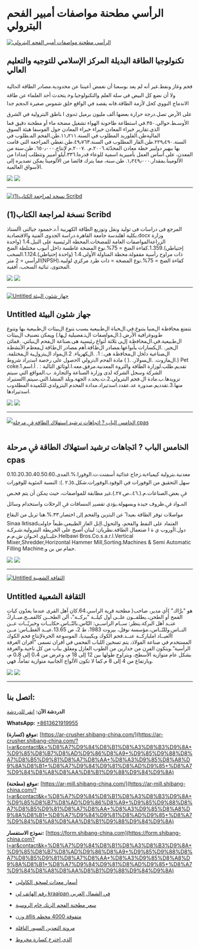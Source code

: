 # الرأسي مطحنة مواصفات أمبير الفحم البترولي

<a href="https://swt.shibang-china.com/?l=ar&img&k=%D8%A7%D9%84%D8%B1%D8%A3%D8%B3%D9%8A+%D9%85%D8%B7%D8%AD%D9%86%D8%A9+%D9%85%D9%88%D8%A7%D8%B5%D9%81%D8%A7%D8%AA+%D8%A3%D9%85%D8%A8%D9%8A%D8%B1+%D8%A7%D9%84%D9%81%D8%AD%D9%85+%D8%A7%D9%84%D8%A8%D8%AA%D8%B1%D9%88%D9%84%D9%8A" target="_blank">![الرأسي مطحنة مواصفات أمبير الفحم البترولي](http://static.shibang-china.com/all-800x300/889.jpg)</a>

## تكنولوجيا الطاقة البديلة المركز الإسلامي للتوجيه والتعليم العالي
ﻓﺤﻢ وﻏﺎز وﻧﻔﻂ.ﻏﻴﺮ أﻧﻪ ﻟﻢ ﻳﻌﺪ ﺑﻮﺳﻌﻨﺎ أن ﻧﻐﻤﺾ أﻋﻴﻨﻨﺎ ﻋﻦ ﻣﺤﺪودﻳﺔ.ﻣﺼﺎدر اﻟﻄﺎﻗﺔ اﳊﺎﻟﻴﺔ وﻻ أن ﻧﻀﻊ ﻛﻞ اﻟﺒﻴﺾ ﻓﻲ ﺳﻠﺔ اﻟﻌﻠﻢ واﻟﺘﻜﻨﻮﻟﻮﺟﻴﺎ.وﺣ ﻳﺘﺤﺪث أﺣﺪ اﻟﻌﻠﻤﺎء ﻋﻦ ﻃﺎﻗﺔ اﻻﻧﺪﻣﺎج اﻟﻨﻮوي ﻛﺤﻞ ﻷزﻣﺔ اﻟﻄﺎﻗﺔ.ﻓﺎﻧﻪ ﻳﻘﺼﺪ ﻓﻲ اﻟﻮاﻗﻊ ﺧﻠﻖ ﺷﻤﻮس ﺻﻐﻴﺮة اﳊﺠﻢ ﺟﺪا ﻋﻠﻰ اﻷرض ﺗﺼﻞ.درﺟﺔ ﺣﺮارة ﺑﻌﻀﻬﺎ.أﻟﻒ ﻣﻠﻴﻮن ﺑﺮﻣﻴﻞ ﲢﻮى ا ﻨﺎﻃﻖ اﻟﺒﺘﺮوﻟﻴﺔ ﻓﻲ اﻟﺸﺮق اﻷوﺳـﻂ.ﺣﻮاﻟﻲ.٣٥٠.ﻓﻲ اﺳﺘﻄﺎﻋﺔ ﻃﺎﺣﻮﻧﺔ اﻟﻬﻮاء ﺗﺸﻐﻴﻞ ﻣﻀﺨﺔ ﻣﺎء أو ﻣﻄﺤﻨﺔ دﻗﻴﻖ ﻓﻤﺎ اﻟﺬي.ﺗﻘﺎرﻳﺮ ﺧﺒﺮاء اﻟﻤﻌﺎدن ﺧﺒﺮاء ﺧﺒﺮاء اﻟﻤﻌﺎدن ﺣﻮل اﻟﻔﻮﺳﻔﺎ هيئة السوق الماليةﻃﻦ.اﻟﻔﻠﻮرﻳﺪ اﻟﻤﻄﻠﻮب ﻓﻲ اﻟﺴﻨﺔ.١١٫٢١١.ﻃﻦ.اﻟﻔﺤﻢ اﻟﻤ.ﻄﻠﻮب ﻓﻲ اﻟﺴﻨﺔ.٢٢٩٫٤٩٠.ﻃﻦ.اﻟﻘﺎر اﻟﻤﻄﻠﻮب ﻓﻲ اﻟﺴﻨﺔ.٤٩٫٧٦٣.ﻃﻦ.ﺗﻐﻄﻲ اﻟﻤﺮاﺟﻌﺔ اﻟﺘﻲ ﻗﺎﻣﺖ ﺑﻬﺎ ﺑﻴﻬﻴﺮ دوﻟﺒﻴﺮ ﺧﻄﺔ ﻣﻌﺎدن اﻟﻤﺤﺪّﺛﺔ.٢٠٠٦.م. .٢٠٠٧.م ﻹﻧﺘﺎج.٦٥٠٫٠٠٠. ﻃﻦ.ﺳﻨﺔ ﻣﻦ اﻟﻤﻌﺪن، ﻋﻠﻰ أﺳﺎس اﻟﻌﻤﻞ ﺑﺄﻣﺒﻴﺮﻳﺔ اﺳﻤﻴﺔ ﻟﻠﻮﻋﺎء ﻗﺪرهﺎ.٣٣٦.آﻴﻠﻮ أﻣﺒﻴﺮ وﺗﺘﻄﻠﺐ إﻣﺪادا ﻣﻦ اﻷﻟﻮﻣﻴﻨﺎ.ﺑﻤﻘﺪار.١٫٢٤٩٫٠٠٠. ﻃﻦ.ﺳﻨﺔ، ﻣﻤﺎ ﻳﺘﺮك ﻓﺎﺋﻀﺎ ﻣﻦ اﻷﻟﻮﻣﻴﻨﺎ ﻳﻤﻜﻦ ﺗﺼﺪﻳﺮﻩ إﻟﻰ اﻷﺳﻮاق اﻟﻌﺎﻟﻤﻴﺔ.


<a href="https://whatsapp.shibangsoft.com/WhatsApp.php" target="_blank" title="WhatsApp">![](http://static.shibang-china.com/icon/whatsapp.png)</a> <a href="https://swt.shibang-china.com/?l=ar&icon&k=%D8%A7%D9%84%D8%B1%D8%A3%D8%B3%D9%8A+%D9%85%D8%B7%D8%AD%D9%86%D8%A9+%D9%85%D9%88%D8%A7%D8%B5%D9%81%D8%A7%D8%AA+%D8%A3%D9%85%D8%A8%D9%8A%D8%B1+%D8%A7%D9%84%D9%81%D8%AD%D9%85+%D8%A7%D9%84%D8%A8%D8%AA%D8%B1%D9%88%D9%84%D9%8A" target="_blank">![](http://static.shibang-china.com/icon/chat-ar.png)</a>

---

<a href="https://swt.shibang-china.com/?l=ar&img&k=%D8%A7%D9%84%D8%B1%D8%A3%D8%B3%D9%8A+%D9%85%D8%B7%D8%AD%D9%86%D8%A9+%D9%85%D9%88%D8%A7%D8%B5%D9%81%D8%A7%D8%AA+%D8%A3%D9%85%D8%A8%D9%8A%D8%B1+%D8%A7%D9%84%D9%81%D8%AD%D9%85+%D8%A7%D9%84%D8%A8%D8%AA%D8%B1%D9%88%D9%84%D9%8A" target="_blank">![نسخة لمراجعة الكتاب(1) Scribd](http://static.shibang-china.com/all-800x300/1280.jpg)</a>

## نسخة لمراجعة الكتاب(1) Scribd
المرجع فى دراسات فى توليد ونقل وتوزيع الطاقة الكهربية أ.د.حممود جيالنى األستاذ بكلية اهلندسة جامعة القاهرة.دراسة الجدوى الفنية والاقتصادية.docx وزارة الزراعةالمواصفات العامة للمضخات.المحطة الرئيسية على النيل.1.4 (واحدة إحتياطي).1.359.كفاءة الضخ = 75%.نوع المضخة غاطسة داخل أنبوب مختلطة الضخ ذات مراوح رأسية مقفولة.محطة المناولة الأولى.1.4 (واحدة إحتياطي).1.124.السحب الرأسي = 2 متر(NPSH).كفاءة الضخ = 75%.نوع المضخة = ذات طرد مركزي لولبية المحتوى، ثنائية السحب، أفقية.


<a href="https://whatsapp.shibangsoft.com/WhatsApp.php" target="_blank" title="WhatsApp">![](http://static.shibang-china.com/icon/whatsapp.png)</a> <a href="https://swt.shibang-china.com/?l=ar&icon&k=%D8%A7%D9%84%D8%B1%D8%A3%D8%B3%D9%8A+%D9%85%D8%B7%D8%AD%D9%86%D8%A9+%D9%85%D9%88%D8%A7%D8%B5%D9%81%D8%A7%D8%AA+%D8%A3%D9%85%D8%A8%D9%8A%D8%B1+%D8%A7%D9%84%D9%81%D8%AD%D9%85+%D8%A7%D9%84%D8%A8%D8%AA%D8%B1%D9%88%D9%84%D9%8A" target="_blank">![](http://static.shibang-china.com/icon/chat-ar.png)</a>

---

<a href="https://swt.shibang-china.com/?l=ar&img&k=%D8%A7%D9%84%D8%B1%D8%A3%D8%B3%D9%8A+%D9%85%D8%B7%D8%AD%D9%86%D8%A9+%D9%85%D9%88%D8%A7%D8%B5%D9%81%D8%A7%D8%AA+%D8%A3%D9%85%D8%A8%D9%8A%D8%B1+%D8%A7%D9%84%D9%81%D8%AD%D9%85+%D8%A7%D9%84%D8%A8%D8%AA%D8%B1%D9%88%D9%84%D9%8A" target="_blank">![Untitled جهاز شئون البيئة](http://static.shibang-china.com/all-800x300/1168.jpg)</a>

## Untitled جهاز شئون البيئة
ﺘﺘﻤﺘﻊ ﻤﺤﺎﻓﻅﺔ ﺍﻝﻤﻨﻴﺎ ﺒﺘﻨﻭﻉ.ﻓﻲ.ﺍﻝﺤﻴﺎﺓ ﺍﻝﻁﺒﻴﻌﻴﺔ ﺒﺴﺒﺏ ﺘﻨﻭﻉ ﺍﻝﺒﻴﺌﺎﺕ ﺍﻝﻁﺒﻴﻌﻴﺔ ﺒﻬﺎ ﻭﺘﻨﻭﻉ ﻁﻭﺒﻭﻏﺭﺍﻓﻴﺔ ﺍﻷﺭﺽ.(.ﺍﻝﻤﻭﺍﺼﻔﺎﺕ ﺍﻝﺘ.ﻔﺼﻴﻠﻴﺔ ﻝﻬﺎ.) ﻭﻴﻤﻜﻥ ﺘﺼﻨﻴﻑ ﺍﻝﺒﻴﺌﺎﺕ ﺍﻝﻁﺒﻴﻌﻴﺔ.ﻓﻲ.ﺍﻝﻤﺤﺎﻓﻅﺔ ﺇﻝﻰ ﺜﻼﺜﺔ ﺃﻨﻭﺍﻉ ﺭﺌﻴﺴﻴﺔ ﻫﻰ.ﺼﻨﺎﻋﺔ ﺍﻝﻔﺤﻡ ﺍﻝﻨﺒﺎﺘﻲ. .ﻗﻤﺎﺌﻥ ﺍﻝﺠﻴﺭ. .ﺍﻝﻜﺴﺎﺭﺍﺕ ﺒﺄﻨﻭﺍﻋﻬﺎ.ﻤﺼﺎﺩﺭ ﺍﻝﻁﺎﻗﺔ.ﺃﻫﻡ ﻤﺼﺎﺩﺭ ﺍﻝﻁﺎﻗﺔ ﻝﻤﻌﻅﻡ ﺍﻷﻨﺸﻁﺔ ﺍﻝﺼﻨﺎﻋﻴﺔ ﺩﺍﺨل ﺍﻝﻤﺤﺎﻓﻅﺔ ﻫﻰ.: 1. .ﺍﻝﻜﻬﺭﺒﺎﺀ. 2.ﺍﻝﻤﻭﺍﺩ ﺍﻝﺒﺘﺭﻭﻝﻴﺔ ﺍﻝﻤﺨﺘﻠﻔﺔ.(.ﺍﻝﻤﺎﺯﻭﺕ. .ﺍﻝﺴﻭﻻﺭ. .( ) ﻣﺎدة اﻟﻔﺣم اﻟﺑﺗروﻟﻲ اﻟﺣﺻول ﻋﻟﯽ رﺧﺻﺔ اﺳﺗﯾراد ﺷروط Pet coke.1.تقديم.طلب.لوزارة الطاقة والثروة المعدنية.مرفق.معه.ا.لوثائق التالية : . أ.اسم الشركة وسجل الشركة لدى وزارة الصناعة والتجارة. ب.المواقع التي سيتم تزويدها.ب.مادة ال.فحم البترولي.2.ت.يحد.د الجهة.وبلد المنشا.التي.سيتم.االستيراد منها.3.تقدديم.صدورة عد.عقدد.اسدتيراد.مدادة الفحدم البترولدي.للكميدة المطلدوب اسدتيرادها.


<a href="https://whatsapp.shibangsoft.com/WhatsApp.php" target="_blank" title="WhatsApp">![](http://static.shibang-china.com/icon/whatsapp.png)</a> <a href="https://swt.shibang-china.com/?l=ar&icon&k=%D8%A7%D9%84%D8%B1%D8%A3%D8%B3%D9%8A+%D9%85%D8%B7%D8%AD%D9%86%D8%A9+%D9%85%D9%88%D8%A7%D8%B5%D9%81%D8%A7%D8%AA+%D8%A3%D9%85%D8%A8%D9%8A%D8%B1+%D8%A7%D9%84%D9%81%D8%AD%D9%85+%D8%A7%D9%84%D8%A8%D8%AA%D8%B1%D9%88%D9%84%D9%8A" target="_blank">![](http://static.shibang-china.com/icon/chat-ar.png)</a>

---

<a href="https://swt.shibang-china.com/?l=ar&img&k=%D8%A7%D9%84%D8%B1%D8%A3%D8%B3%D9%8A+%D9%85%D8%B7%D8%AD%D9%86%D8%A9+%D9%85%D9%88%D8%A7%D8%B5%D9%81%D8%A7%D8%AA+%D8%A3%D9%85%D8%A8%D9%8A%D8%B1+%D8%A7%D9%84%D9%81%D8%AD%D9%85+%D8%A7%D9%84%D8%A8%D8%AA%D8%B1%D9%88%D9%84%D9%8A" target="_blank">![ﺍﳋﺎﻣﺲ ﺍﻟﺒﺎﺏ ? ﺍﲡﺎﻫﺎﺕ ﺗﺮﺷﻴﺪ ﺍﺳﺘﻬﻼﻙ ﺍﻟﻄﺎﻗﺔ ﰲ ﻣﺮﺣﻠﺔ cpas](http://static.shibang-china.com/all-800x300/568.jpg)</a>

## ﺍﳋﺎﻣﺲ ﺍﻟﺒﺎﺏ ? ﺍﲡﺎﻫﺎﺕ ﺗﺮﺷﻴﺪ ﺍﺳﺘﻬﻼﻙ ﺍﻟﻄﺎﻗﺔ ﰲ ﻣﺮﺣﻠﺔ cpas
0.10.20.30.40.50.60.ﻣﻌﺪﻧﻴﺔ.ﺑﺘﺮﻭﻟﻴﺔ ﻛﻴﻤﻴﺎءﻳﺔ.ﺯﺟﺎﺝ ﻏﺬﺍﺋﻴﺔ ﺃﺳﻤﻨﺖ.ت.اﻟوﻓورا.%.ﺍﻟﻤﺪﻯ ﺳﻬﻞ ﺍﻟﺘﺤﻘﻴﻖ ﻣﻦ ﺍﻟﻮﻓﻮﺭﺍﺕ ﻓﻲ ﺍﻟﻮﻗﻮﺩ.ﺍﻟﻮﻓﻮﺭﺍﺕ.ﺷﻜﻞ.٥(.٢ .): ﺍﻟﻨﺴﺒﺔ ﺍﳌﺌﻮﻳﺔ ﻟﻠﻮﻓﻮﺭﺍﺕ ﰲ ﺑﻌﺾ.ﺍﻟﺼﻨﺎﻋﺎﺕ.ﻡ.(.٤٦.،ﺹ.٢٧.).ﻏﲑ ﻣﻄﺎﺑﻘﺔ ﻟﻠﻤﻮﺍﺻﻔﺎﺕ، ﺣﻴﺚ ﳝﻜﻦ ﺃﻥ ﻳﺘﻢ ﻓﺤـﺺ ﺍﳌـﻮﺍﺩ ﰲ.ﻇﺮﻭﻑ ﺟﻴﺪﺓ ﻭﺑﺴﻬﻮﻟﺔ.ﻳﺆﺩﻱ ﺗﻘﺼﲑ ﺍﳌﺴﺎﻓﺎﺕ ﰲ ﺍﻟﺮﺣﻼﺕ ﻭﺍﺳﺘﺨﺪﺍﻡ ﻭﺳﺎﺋﻞ ﻣﻮﺍﺻﻼﺕ ﺗﻮﻓﺮ ﺍﻟﻄﺎﻗﺔ ﺑﻌﻴﺪﺍﹰ ﻋﻦ ﺍﻟﺒﱰﻳﻦ ﻭﺍﻟﻔﺤﻢ ﺇﱃ ﺍﺧﺘﺼﺎﺭ.٣٣.%.هنا تربل من البقاع Sinaa Iktisadالعتماد على النفط والفحم، والتحول.اإىل الغاز الطبيعي.طبعاً حاولت دول.اأوروب ي ة ا ضتعمال الطاقة.نظريان: لبنان أصبح على الخريطة البترولية.شـركـة حلبــاوي اخـوان ش.م.م.Helbawi Bros.Co.s.a.r.l.Vertical Mixer,Shredder,Horizontal Hammer Mill,Sorting.Machines &amp; Semi Automatic Filling Machine.حمام س بن و.


<a href="https://whatsapp.shibangsoft.com/WhatsApp.php" target="_blank" title="WhatsApp">![](http://static.shibang-china.com/icon/whatsapp.png)</a> <a href="https://swt.shibang-china.com/?l=ar&icon&k=%D8%A7%D9%84%D8%B1%D8%A3%D8%B3%D9%8A+%D9%85%D8%B7%D8%AD%D9%86%D8%A9+%D9%85%D9%88%D8%A7%D8%B5%D9%81%D8%A7%D8%AA+%D8%A3%D9%85%D8%A8%D9%8A%D8%B1+%D8%A7%D9%84%D9%81%D8%AD%D9%85+%D8%A7%D9%84%D8%A8%D8%AA%D8%B1%D9%88%D9%84%D9%8A" target="_blank">![](http://static.shibang-china.com/icon/chat-ar.png)</a>

---

<a href="https://swt.shibang-china.com/?l=ar&img&k=%D8%A7%D9%84%D8%B1%D8%A3%D8%B3%D9%8A+%D9%85%D8%B7%D8%AD%D9%86%D8%A9+%D9%85%D9%88%D8%A7%D8%B5%D9%81%D8%A7%D8%AA+%D8%A3%D9%85%D8%A8%D9%8A%D8%B1+%D8%A7%D9%84%D9%81%D8%AD%D9%85+%D8%A7%D9%84%D8%A8%D8%AA%D8%B1%D9%88%D9%84%D9%8A" target="_blank">![Untitled الثقافة الشعبية](http://static.shibang-china.com/all-800x300/739.jpg)</a>

## Untitled الثقافة الشعبية
هو &quot;برَّاك&quot; )أي مدير، صاحب( مطحنة قرية الراسي.64.كان أهل القرى عندما يعدّون كيات القمح أو الطحن،.يطلقــون علــى أول كيلــة &quot;بركــة&quot;، ألن الطحــن كالقمــح.مبــاركٌ عنــد أهل البركة.ينظر: ســام الراســي: النّاس.بالنّــاس.حكايــات وخبريّــات عــن النــاس.وللنّــاس،.مؤسسة نوفل، بيروت 1983، ط 2، ص 13.65.عيــد الغطــاس: مــن األعيــاد املباركــة عنــد.فحم الكوك ويكيبيديا، الموسوعة الحرةلإنتاج فحم الكوك المستخدم في صناعة الفولاذ، يتم تسخين اللباب الفحمي في أفران تسمى &quot;أفران الغرفة الرأسية&quot;.ويتكون الفرن من جدارين من الطوب العازل ومغلق بباب من كل ناحية.والغرفة بشكل عام متوازية الأسطح، ويتراوح طولها بين 12 إلى 18 م، وعرض من 0،4 إلى 0،8 م، وبارتفاع من 4 إلى 8 م.كما لا تكون الألواح الجانبية متوازية تماماً، فهي.


<a href="https://whatsapp.shibangsoft.com/WhatsApp.php" target="_blank" title="WhatsApp">![](http://static.shibang-china.com/icon/whatsapp.png)</a> <a href="https://swt.shibang-china.com/?l=ar&icon&k=%D8%A7%D9%84%D8%B1%D8%A3%D8%B3%D9%8A+%D9%85%D8%B7%D8%AD%D9%86%D8%A9+%D9%85%D9%88%D8%A7%D8%B5%D9%81%D8%A7%D8%AA+%D8%A3%D9%85%D8%A8%D9%8A%D8%B1+%D8%A7%D9%84%D9%81%D8%AD%D9%85+%D8%A7%D9%84%D8%A8%D8%AA%D8%B1%D9%88%D9%84%D9%8A" target="_blank">![](http://static.shibang-china.com/icon/chat-ar.png)</a>

---
## اتصل بنا:

**الدردشة الآن:** [انقر للدردشة](https://swt.shibang-china.com?l=ar&contact&k=%D8%A7%D9%84%D8%B1%D8%A3%D8%B3%D9%8A+%D9%85%D8%B7%D8%AD%D9%86%D8%A9+%D9%85%D9%88%D8%A7%D8%B5%D9%81%D8%A7%D8%AA+%D8%A3%D9%85%D8%A8%D9%8A%D8%B1+%D8%A7%D9%84%D9%81%D8%AD%D9%85+%D8%A7%D9%84%D8%A8%D8%AA%D8%B1%D9%88%D9%84%D9%8A)

**WhatsApp:**  [+8613621919955](https://whatsapp.shibangsoft.com/WhatsApp.php)

**موقع (كسارة):** [https://ar-crusher.shibang-china.com/](https://ar-crusher.shibang-china.com/?l=ar&contact&k=%D8%A7%D9%84%D8%B1%D8%A3%D8%B3%D9%8A+%D9%85%D8%B7%D8%AD%D9%86%D8%A9+%D9%85%D9%88%D8%A7%D8%B5%D9%81%D8%A7%D8%AA+%D8%A3%D9%85%D8%A8%D9%8A%D8%B1+%D8%A7%D9%84%D9%81%D8%AD%D9%85+%D8%A7%D9%84%D8%A8%D8%AA%D8%B1%D9%88%D9%84%D9%8A)

**موقع (مطحنة):** [https://ar-mill.shibang-china.com/](https://ar-mill.shibang-china.com/?l=ar&contact&k=%D8%A7%D9%84%D8%B1%D8%A3%D8%B3%D9%8A+%D9%85%D8%B7%D8%AD%D9%86%D8%A9+%D9%85%D9%88%D8%A7%D8%B5%D9%81%D8%A7%D8%AA+%D8%A3%D9%85%D8%A8%D9%8A%D8%B1+%D8%A7%D9%84%D9%81%D8%AD%D9%85+%D8%A7%D9%84%D8%A8%D8%AA%D8%B1%D9%88%D9%84%D9%8A)

**نموذج الاستفسار:** [https://form.shibang-china.com](https://form.shibang-china.com?l=ar&contact&k=%D8%A7%D9%84%D8%B1%D8%A3%D8%B3%D9%8A+%D9%85%D8%B7%D8%AD%D9%86%D8%A9+%D9%85%D9%88%D8%A7%D8%B5%D9%81%D8%A7%D8%AA+%D8%A3%D9%85%D8%A8%D9%8A%D8%B1+%D8%A7%D9%84%D9%81%D8%AD%D9%85+%D8%A7%D9%84%D8%A8%D8%AA%D8%B1%D9%88%D9%84%D9%8A)

* [أسعار معدات لسحق الكاولين](../29/%D8%A3%D8%B3%D8%B9%D8%A7%D8%B1%20%D9%85%D8%B9%D8%AF%D8%A7%D8%AA%20%D9%84%D8%B3%D8%AD%D9%82%20%D8%A7%D9%84%D9%83%D8%A7%D9%88%D9%84%D9%8A%D9%86.md)

* [رقم الهاتف لي kraaipan في الشمال الغربي](../28/%D8%B1%D9%82%D9%85%20%D8%A7%D9%84%D9%87%D8%A7%D8%AA%D9%81%20%D9%84%D9%8A%20kraaipan%20%D9%81%D9%8A%20%D8%A7%D9%84%D8%B4%D9%85%D8%A7%D9%84%20%D8%A7%D9%84%D8%BA%D8%B1%D8%A8%D9%8A.md)

* [سعر مطحنة الفحم الزنك خام الروسية](../28/%D8%B3%D8%B9%D8%B1%20%D9%85%D8%B7%D8%AD%D9%86%D8%A9%20%D8%A7%D9%84%D9%81%D8%AD%D9%85%20%D8%A7%D9%84%D8%B2%D9%86%D9%83%20%D8%AE%D8%A7%D9%85%20%D8%A7%D9%84%D8%B1%D9%88%D8%B3%D9%8A%D8%A9.md)

* [وزن allis متفوقة 4000 محطم](../28/%D9%88%D8%B2%D9%86%20allis%20%D9%85%D8%AA%D9%81%D9%88%D9%82%D8%A9%204000%20%D9%85%D8%AD%D8%B7%D9%85.md)

* [مرونة التعدين السيور الناقلة](../27/%D9%85%D8%B1%D9%88%D9%86%D8%A9%20%D8%A7%D9%84%D8%AA%D8%B9%D8%AF%D9%8A%D9%86%20%D8%A7%D9%84%D8%B3%D9%8A%D9%88%D8%B1%20%D8%A7%D9%84%D9%86%D8%A7%D9%82%D9%84%D8%A9.md)

* [الذي اخترع كسارة مخروط](../26/%D8%A7%D9%84%D8%B0%D9%8A%20%D8%A7%D8%AE%D8%AA%D8%B1%D8%B9%20%D9%83%D8%B3%D8%A7%D8%B1%D8%A9%20%D9%85%D8%AE%D8%B1%D9%88%D8%B7.md)